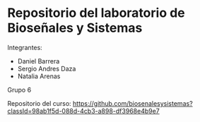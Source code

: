 # Repositorio del laboratorio de Bioseñales y Sistemas

Integrantes:
- Daniel Barrera
- Sergio Andres Daza
- Natalia Arenas


Grupo 6


Repositorio del curso: https://github.com/biosenalesysistemas?classId=98ab1f5d-088d-4cb3-a898-df3968e4b9e7
